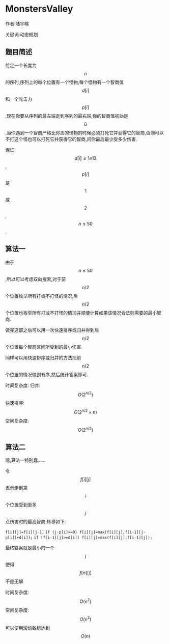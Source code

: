 # MonstersValley
作者:陆宇暄

关键词:动态规划

## 题目简述
给定一个长度为$$n$$的序列,序列上的每个位置有一个怪物,每个怪物有一个智商值$$d[i]$$和一个攻击力$$p[i]$$,现在你要从序列的最左端走到序列的最右端,你的智商值初始是$$0$$,当你遇到一个智商严格比你高的怪物的时候必须打死它并获得它的智商,否则可以不打这个怪也可以打死它并获得它的智商,问你最后最少受多少伤害.

保证$$d[i] \leq 1e12$$,$$p[i]$$是$$1$$或$$2$$,$$n \leq 50$$.

## 算法一
由于$$n \leq 50$$,所以可以考虑双向搜索,对于前$$n/2$$个位置枚举所有打或不打怪的情况,后$$n/2$$个位置也枚举所有打或不打怪的情况并顺便计算如果该情况合法则需要的最小智商.
  
做完这部之后可以用一次快速排序或归并得到后$$n/2$$个位置每个智商区间所受到的最小伤害.

同样可以用快速排序或归并的方法把前$$n/2$$个位置的情况做到有序,然后统计答案即可.

时间复杂度:   归并:$$O(2^{n/2})$$ 快速排序:$$O(2^{n/2}\times n)$$
空间复杂度:   $$O(2^{n/2})$$

## 算法二
嗯,算法一特别蠢......

令$$f[i][j]$$表示走到第$$i$$个位置受到至多$$j$$点伤害时的最高智商,转移如下:

`f[i][j]=f[i][j-1]`
`if (j-p[i]>=0) f[i][j]=max(f[i][j],f[i-1][j-p[i]]+d[i]);`
`if (f[i-1][j]>=d[i]) f[i][j]=max(f[i][j],f[i-1][j]);`

最终答案就是最小的一个$$j$$使得$$f[n][j]$$不是无解

时间复杂度:   $$O(n^2)$$
空间复杂度:   $$O(n^2)$$    可以使用滚动数组达到 $$O(n)$$
